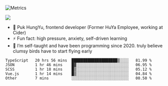 ![Metrics](https://metrics.lecoq.io/trojan0523)

![](https://camo.githubusercontent.com/0e5b9473d9524d70afdc301796613e02438961e4c64a59b012e4ce88252ed8cb/68747470733a2f2f726561646d652d747970696e672d7376672e6865726f6b756170702e636f6d3f666f6e743d4d656e6c6f2673697a653d32342663656e7465723d74727565267643656e7465723d747275652677696474683d353030266c696e65733d636f6e736f6c652e6c6f67282748656c6c6f2b576f726c642127293b45766572797468696e672b68617070656e732b666f722b7468652b626573742e)

 - 🔭 Puk HungYu, frontend developer (Former HuYa Employee, working at Cider)
 - ⚡ Fun fact: high pressure, anxiety, self-driven learning 
 - 🤔 I’m self-taught and have been programming since 2020. truly believe clumsy birds have to start flying early

 <!--START_SECTION:waka-->

```text
TypeScript   20 hrs 56 mins  ████████████████████▒░░░░   81.99 %
JSON         1 hr 46 mins    █▓░░░░░░░░░░░░░░░░░░░░░░░   06.95 %
SCSS         1 hr 18 mins    █▒░░░░░░░░░░░░░░░░░░░░░░░   05.12 %
Vue.js       1 hr 14 mins    █▒░░░░░░░░░░░░░░░░░░░░░░░   04.84 %
Other        7 mins          ░░░░░░░░░░░░░░░░░░░░░░░░░   00.50 %
```

<!--END_SECTION:waka-->

 
<!--
**Trojan0523/Trojan0523** is a ✨ _special_ ✨ repository because its `README.md` (this file) appears on your GitHub profile.

Here are some ideas to get you started:

- 👯 looking to collaborate on where? i don`t know
- 🤔 I’m looking for help with ...
- 💬 Ask me about ...
- 📫 How to reach me: ...
- 😄 Pronouns: ...
- ⚡ Fun fact: ...
![](https://komarev.com/ghpvc/?username=trojan0523)
<img align="left" width="350px" height="180px" src="https://github-readme-stats.vercel.app/api?username=trojan0523&show_icons=true&icon_color=199861&count_private=true" />
<img width="350px" height="165px" alt="Most Used Lang" src="https://github-readme-stats.vercel.app/api/top-langs/?username=trojan0523&layout=compact" />

### Hi there 👋   ![](https://komarev.com/ghpvc/?username=trojan0523&color=ff69b4&label=PV+Since+2020-1-1)

-->
